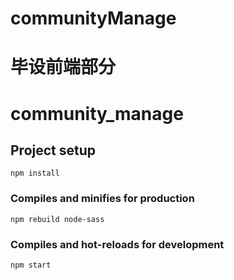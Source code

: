# communityManage
毕设前端部分
=======
# community_manage

## Project setup
```
npm install
```

### Compiles and minifies for production
```
npm rebuild node-sass
```

### Compiles and hot-reloads for development
```
npm start
```

